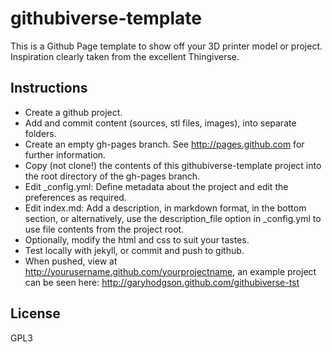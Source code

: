 githubiverse-template
============

This is a Github Page template to show off your 3D printer model or project.  Inspiration clearly taken from the excellent Thingiverse.

Instructions
------------

* Create a github project.
* Add and commit content (sources, stl files, images), into separate folders.
* Create an empty gh-pages branch. See http://pages.github.com for further information.
* Copy (not clone!) the contents of this githubiverse-template project into the root directory of the gh-pages branch.
* Edit _config.yml: Define metadata about the project and edit the preferences as required.
* Edit index.md: Add a description, in markdown format, in the bottom section, or alternatively, use the description_file option in _config.yml to use file contents from the project root.
* Optionally, modify the html and css to suit your tastes.
* Test locally with jekyll, or commit and push to github.
* When pushed, view at http://yourusername.github.com/yourprojectname, an example project can be seen here: http://garyhodgson.github.com/githubiverse-tst

License
-------
GPL3